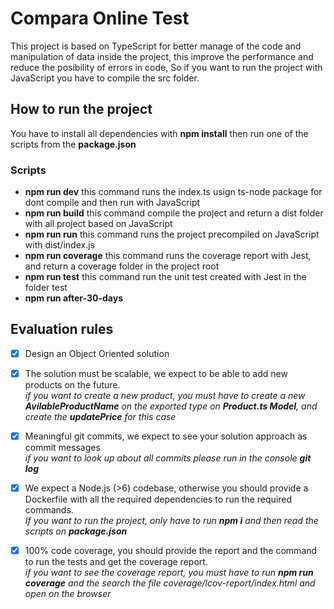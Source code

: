 # Compara Online Test
This project is based on TypeScript for better manage of the code and manipulation of data inside the project, this improve the performance and reduce the posibility of errors in code, So if you want to run the project with JavaScript you have to compile the src folder.

## How to run the project
You have to install all dependencies with **npm install** then run one of the scripts from the **package.json**

### Scripts 
* **npm run dev** this command runs the index.ts usign ts-node package for dont compile and then run with JavaScript
* **npm run build** this command compile the project and return a dist folder with all project based on JavaScript
* **npm run run** this command runs the project precompiled on JavaScript with dist/index.js
* **npm run coverage**  this command runs the coverage report with Jest, and return a coverage folder in the project root
* **npm run test**  this command run the unit test created with Jest in the folder test
* **npm run after-30-days** 

## Evaluation rules
* [X] Design an Object Oriented solution
* [X] The solution must be scalable, we expect to be able to add new products on the future. \
    *if you want to create a new product, you must have to create a new **AvilableProductName** on the exported type on **Product.ts Model**, and create the **updatePrice** for this case*
* [X] Meaningful git commits, we expect to see your solution approach as commit messages \
    *if you want to look up about all commits please run in the console **git log***
* [X] We expect a Node.js (>6) codebase, otherwise you should provide a Dockerfile with all the required dependencies to run the required commands. \
	*If you want to run the project, only have to run **npm i** and then read the scripts on **package.json***
* [X] 100% code coverage, you should provide the report and the command to run the tests and get the coverage report. \
    *if you want to see the coverage report, you must have to run **npm run coverage** and the search the file coverage/lcov-report/index.html and open on the browser*

